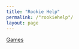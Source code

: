 ```yaml
---
title: "Rookie Help"
permalink: /"rookiehelp"/
layout: page
---
```


[Games](https://snap.berkeley.edu/snap/snap.html#present:Username=carolineunger24&ProjectName=electronicsgame)
